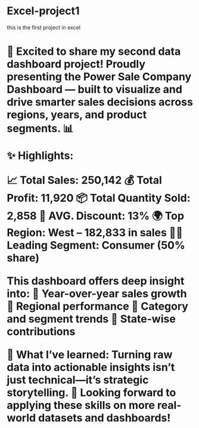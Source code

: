 # Excel-project1
this is the first project in excel 
<h1>       🚀 Excited to share my second data dashboard project!
Proudly presenting the Power Sale Company Dashboard — built to visualize and drive smarter sales decisions across regions, years, and product segments. 📊

✨ Highlights:

📈 Total Sales: 250,142
💰 Total Profit: 11,920
📦 Total Quantity Sold: 2,858
🧾 AVG. Discount: 13%
🌍 Top Region: West – 182,833 in sales
🧑‍💼 Leading Segment: Consumer (50% share)

This dashboard offers deep insight into:
🔹 Year-over-year sales growth
🔹 Regional performance
🔹 Category and segment trends
🔹 State-wise contributions

🧠 What I’ve learned: Turning raw data into actionable insights isn’t just technical—it’s strategic storytelling.
🎯 Looking forward to applying these skills on more real-world datasets and dashboards!
         </h1>
